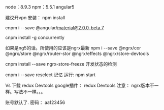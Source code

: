  node：8.9.3
 npm：5.5.1
 angular5


 建议开vpn
 安装： npm install

cnpm i --save @angular/material@2.0.0-beta.7

cnpm install -g concurrently

如果是ng5的话。所使用的应该是ngrx最新
  npm i --save @ngrx/cor @ngrx/store @ngrx/router-stor @ngrx/effects @ngrx/store-devtools


cnpm install --save ngrx-store-freeze 开发状态的检测

cnpm i  --save reselect   记忆
运行: npm start


Vs  下载 redux Devtools
google插件： redux Devtools
注意： ngrx版本不一样。写法不一样。。。

账号默认了.
密码： aa123456